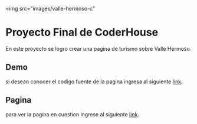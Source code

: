 <img src="images/valle-hermoso-c"
# Proyecto Final de CoderHouse

En este proyecto se logro crear una pagina de turismo sobre Valle Hermoso.

## Demo

si desean conocer el codigo fuente de la pagina ingresa al siguiente [link](https://github.com/Fabian-Gimenez/TercerEntregaProyecto).


## Pagina

para ver la pagina en cuestion ingrese al siguiente [link](https://fabian-gimenez.github.io/TercerEntregaProyecto/).

